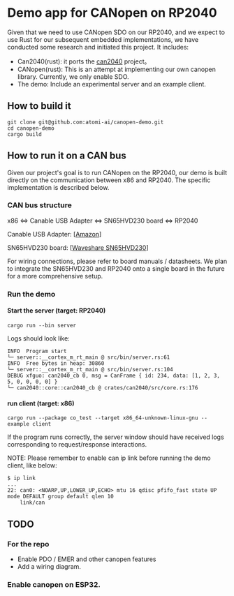 # Demo app for CANopen on RP2040

Given that we need to use CANopen SDO on our RP2040, and we expect to use Rust for our subsequent embedded implementations, we have conducted some research and initiated this project. It includes:

- Can2040(rust): it ports the [can2040](https://github.com/KevinOConnor/can2040) project。
- CANopen(rust): This is an attempt at implementing our own canopen library. Currently, we only enable SDO.
- The demo: Include an experimental server and an example client.

## How to build it
```shell
git clone git@github.com:atomi-ai/canopen-demo.git
cd canopen-demo
cargo build
```

## How to run it on a CAN bus
Given our project's goal is to run CANopen on the RP2040, our demo is built directly on the communication between x86 and RP2040. The specific implementation is described below.

### CAN bus structure
x86 <=> Canable USB Adapter <=> SN65HVD230 board <=> RP2040

Canable USB Adapter: [[Amazon](https://www.amazon.com/PRIZOM-Converter-Debugger-Analyzer-Candlelight/dp/B0CD6QFQXH/ref=sr_1_6?crid=2TGJJD1KV2Z36&keywords=CANable&qid=1696911666&sprefix=canable%2Caps%2C353&sr=8-6&th=1)]

SN65HVD230 board: [[Waveshare SN65HVD230](https://www.amazon.com/SN65HVD230-CAN-Board-Communication-Development/dp/B00KM6XMXO/ref=sr_1_2?crid=2I4ZLTIPIB93Q&keywords=SN65HVD230+waveshare&qid=1696911860&sprefix=sn65hvd230+waveshar%2Caps%2C146&sr=8-2)]

For wiring connections, please refer to board manuals / datasheets. We plan to integrate the SN65HVD230 and RP2040 onto a single board in the future for a more comprehensive setup.

### Run the demo

#### Start the server (target: RP2040)
```shell
cargo run --bin server
```

Logs should look like:
```text
INFO  Program start
└─ server::__cortex_m_rt_main @ src/bin/server.rs:61
INFO  Free bytes in heap: 30860
└─ server::__cortex_m_rt_main @ src/bin/server.rs:104
DEBUG xfguo: can2040_cb 0, msg = CanFrame { id: 234, data: [1, 2, 3, 5, 0, 0, 0, 0] }
└─ can2040::core::can2040_cb @ crates/can2040/src/core.rs:176
```

#### run client (target: x86)
```shell
cargo run --package co_test --target x86_64-unknown-linux-gnu --example client
```
If the program runs correctly, the server window should have received logs corresponding to request/response interactions.

NOTE: Please remember to enable can ip link before running the demo client, like below:
```shell
$ ip link
...
22: can0: <NOARP,UP,LOWER_UP,ECHO> mtu 16 qdisc pfifo_fast state UP mode DEFAULT group default qlen 10
    link/can 
```

## TODO
### For the repo
* Enable PDO / EMER and other canopen features
* Add a wiring diagram.
### Enable canopen on ESP32.